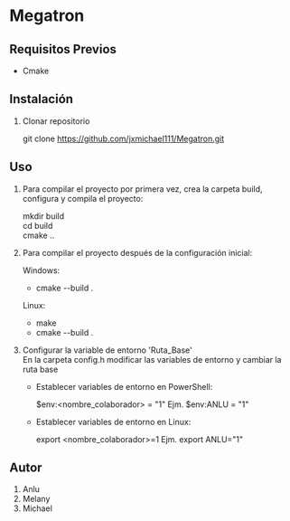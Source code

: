 # Megatron
## Requisitos Previos

- Cmake

## Instalación

1.  Clonar repositorio  

    git clone https://github.com/jxmichael111/Megatron.git

## Uso

1. Para compilar el proyecto por primera vez, crea la carpeta build, configura y compila el proyecto: 

    mkdir build  
    cd build  
    cmake ..  

2. Para compilar el proyecto después de la configuración inicial:  

    Windows:  
    - cmake --build .  

    Linux:
    - make
    - cmake --build .

3. Configurar la variable de entorno 'Ruta_Base'  
    En la carpeta config.h modificar las variables de entorno y cambiar la ruta base 

    - Establecer variables de entorno en PowerShell:

        $env:<nombre_colaborador> = "1" Ejm. $env:ANLU = "1"
    
    - Establecer variables de entorno en Linux:
    
        export <nombre_colaborador>=1 Ejm. export ANLU="1"

## Autor

1. Anlu
2. Melany
3. Michael